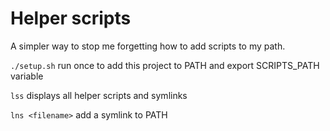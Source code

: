 # Helper scripts

A simpler way to stop me forgetting how to add scripts to my path.

`./setup.sh` run once to add this project to PATH and export SCRIPTS_PATH variable

`lss` displays all helper scripts and symlinks

`lns <filename>` add a symlink to PATH